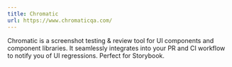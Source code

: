 ```yaml
---
title: Chromatic
url: https://www.chromaticqa.com/
---
```


Chromatic is a screenshot testing &amp; review tool for UI components and component libraries. It seamlessly integrates into your PR and CI workflow to notify you of UI regressions. Perfect for Storybook.
